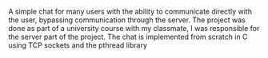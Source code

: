 A simple chat for many users with the ability to communicate directly with the user, bypassing communication through the server. The project was done as part of a university course with my classmate, I was responsible for the server part of the project. The chat is implemented from scratch in C using TCP sockets and the pthread library
